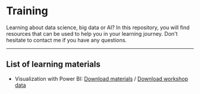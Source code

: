# Training

Learning about data science, big data or AI? In this repository, you will find resources that can be used to help you in your learning journey. Don't hesitate to contact me if you have any questions.

---
## List of learning materials

- Visualization with Power BI: [Download materials](https://www.dropbox.com/scl/fi/iz0gzlgasph1da25k78t7/VPBI_materials.zip?rlkey=fzb4u6lh0coyzenzoitl0lu1g&dl=1) / [Download workshop data](https://www.dropbox.com/scl/fi/saw9ijiwovyo8ikkroezb/Workshop.zip?rlkey=op4k0yb47lxhxr83h7z70cqb8&dl=1)

